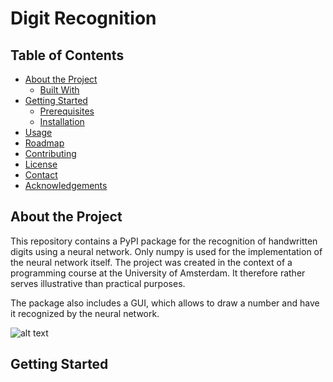 # Digit Recognition

## Table of Contents

* [About the Project](#about-the-project)
  * [Built With](#built-with)
* [Getting Started](#getting-started)
  * [Prerequisites](#prerequisites)
  * [Installation](#installation)
* [Usage](#usage)
* [Roadmap](#roadmap)
* [Contributing](#contributing)
* [License](#license)
* [Contact](#contact)
* [Acknowledgements](#acknowledgements)

## About the Project
This repository contains a PyPI package for the recognition of handwritten digits using a neural network. Only numpy is used for the implementation of the neural network itself. The project was created in the context of a programming course at the University of Amsterdam. It therefore rather serves illustrative than practical purposes.

The package also includes a GUI, which allows to draw a number and have it recognized by the neural network.

![alt text](https://github.com/[username]/[reponame]/blob/[branch]/image.jpg?raw=true)

## Getting Started
